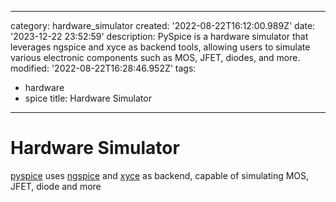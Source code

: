 ------
category: hardware_simulator
created: '2022-08-22T16:12:00.989Z'
date: '2023-12-22 23:52:59'
description: PySpice is a hardware simulator that leverages ngspice and xyce as backend
  tools, allowing users to simulate various electronic components such as MOS, JFET,
  diodes, and more.
modified: '2022-08-22T16:28:46.952Z'
tags:
- hardware
- spice
title: Hardware Simulator
------

# Hardware Simulator

[pyspice](https://pypi.org/project/PySpice/) uses [ngspice](https://ngspice.sourceforge.io/extras.html) and [xyce](https://xyce.sandia.gov/) as backend, capable of simulating MOS, JFET, diode and more

